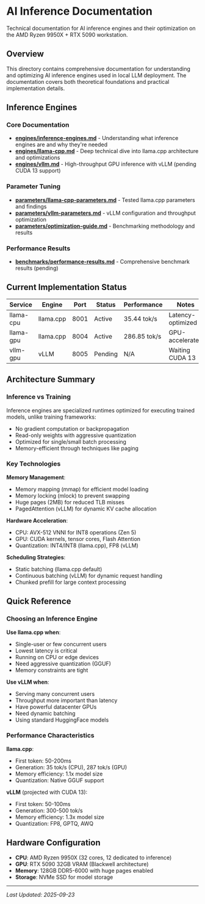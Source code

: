 # AI Inference Documentation

Technical documentation for AI inference engines and their optimization on the AMD Ryzen 9950X + RTX 5090 workstation.

## Overview

This directory contains comprehensive documentation for understanding and optimizing AI inference engines used in local LLM deployment. The documentation covers both theoretical foundations and practical implementation details.

## Inference Engines

### Core Documentation
- **[engines/inference-engines.md](engines/inference-engines.md)** - Understanding what inference engines are and why they're needed
- **[engines/llama-cpp.md](engines/llama-cpp.md)** - Deep technical dive into llama.cpp architecture and optimizations
- **[engines/vllm.md](engines/vllm.md)** - High-throughput GPU inference with vLLM (pending CUDA 13 support)

### Parameter Tuning
- **[parameters/llama-cpp-parameters.md](parameters/llama-cpp-parameters.md)** - Tested llama.cpp parameters and findings
- **[parameters/vllm-parameters.md](parameters/vllm-parameters.md)** - vLLM configuration and throughput optimization
- **[parameters/optimization-guide.md](parameters/optimization-guide.md)** - Benchmarking methodology and results

### Performance Results
- **[benchmarks/performance-results.md](benchmarks/performance-results.md)** - Comprehensive benchmark results (pending)

## Current Implementation Status

| Service | Engine | Port | Status | Performance | Notes |
|---------|--------|------|--------|-------------|-------|
| llama-cpu | llama.cpp | 8001 | Active | 35.44 tok/s | Latency-optimized |
| llama-gpu | llama.cpp | 8004 | Active | 286.85 tok/s | GPU-accelerated |
| vllm-gpu | vLLM | 8005 | Pending | N/A | Waiting CUDA 13 |

## Architecture Summary

### Inference vs Training
Inference engines are specialized runtimes optimized for executing trained models, unlike training frameworks:
- No gradient computation or backpropagation
- Read-only weights with aggressive quantization
- Optimized for single/small batch processing
- Memory-efficient through techniques like paging

### Key Technologies

**Memory Management**:
- Memory mapping (mmap) for efficient model loading
- Memory locking (mlock) to prevent swapping
- Huge pages (2MB) for reduced TLB misses
- PagedAttention (vLLM) for dynamic KV cache allocation

**Hardware Acceleration**:
- CPU: AVX-512 VNNI for INT8 operations (Zen 5)
- GPU: CUDA kernels, tensor cores, Flash Attention
- Quantization: INT4/INT8 (llama.cpp), FP8 (vLLM)

**Scheduling Strategies**:
- Static batching (llama.cpp default)
- Continuous batching (vLLM) for dynamic request handling
- Chunked prefill for large context processing

## Quick Reference

### Choosing an Inference Engine

**Use llama.cpp when**:
- Single-user or few concurrent users
- Lowest latency is critical
- Running on CPU or edge devices
- Need aggressive quantization (GGUF)
- Memory constraints are tight

**Use vLLM when**:
- Serving many concurrent users
- Throughput more important than latency
- Have powerful datacenter GPUs
- Need dynamic batching
- Using standard HuggingFace models

### Performance Characteristics

**llama.cpp**:
- First token: 50-200ms
- Generation: 35 tok/s (CPU), 287 tok/s (GPU)
- Memory efficiency: 1.1x model size
- Quantization: Native GGUF support

**vLLM** (projected with CUDA 13):
- First token: 50-100ms
- Generation: 300-500 tok/s
- Memory efficiency: 1.3x model size
- Quantization: FP8, GPTQ, AWQ

## Hardware Configuration

- **CPU**: AMD Ryzen 9950X (32 cores, 12 dedicated to inference)
- **GPU**: RTX 5090 32GB VRAM (Blackwell architecture)
- **Memory**: 128GB DDR5-6000 with huge pages enabled
- **Storage**: NVMe SSD for model storage

---

*Last Updated: 2025-09-23*